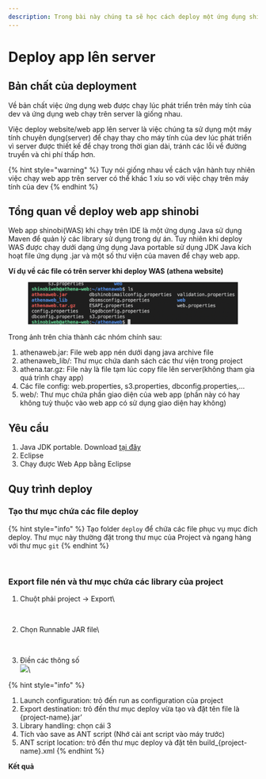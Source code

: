 ```yaml
---
description: Trong bài này chúng ta sẽ học cách deploy một ứng dụng shinobi lên server
---
```


# Deploy app lên server

## Bản chất của deployment

Về bản chất việc ứng dụng web được chạy lúc phát triển trên máy tính của dev và ứng dụng web chạy trên server là giống nhau.

Việc deploy website/web app lên server là việc chúng ta sử dụng một máy tính chuyên dụng(server) để chạy thay cho máy tính của dev lúc phát triển vì server được thiết kế để chạy trong thời gian dài, tránh các lỗi về đường truyền và chi phí thấp hơn.

{% hint style="warning" %}
Tuy nói giống nhau về cách vận hành tuy nhiên việc  chạy web app trên server có thể khác 1 xíu so với việc chạy trên máy tính của dev
{% endhint %}

## Tổng quan về deploy web app shinobi

Web app shinobi(WAS) khi chạy trên IDE là một ứng dụng Java sử dụng Maven để quản lý các library sử dụng trong dự án. Tuy nhiên khi deploy WAS được chạy dưới dạng ứng dụng Java portable sử dụng JDK Java kích hoạt file ứng dụng .jar và một số thư viện của maven để chạy web app.

**Ví dụ về các file có trên server khi deploy WAS (athena website)**

<figure><img src="../../.gitbook/assets/image (2).png" alt=""><figcaption></figcaption></figure>

Trong ảnh trên chia thành các nhóm chính sau:

1. athenaweb.jar: File web app nén dưới dạng java archive file
2. athenaweb\_lib/: Thư mục chứa danh sách các thư viện trong project
3. athena.tar.gz: File này là file tạm lúc copy file lên server(không tham gia quá trình chạy app)
4. Các file config: web.properties, s3.properties, dbconfig.properties,...
5. web/: Thư mục chứa phần giao diện của web app (phần này có hay không tuỳ thuộc vào web app có sử dụng giao diện hay không)

## Yêu cầu

1. Java JDK portable. Download [tại đây](https://drive.google.com/file/d/14THaCJBWqbnYYSiNORPwF0vlE1dNUXBS/view?usp=sharing)
2. Eclipse&#x20;
3. Chạy được Web App bằng Eclipse

## Quy trình deploy

### Tạo thư mục chứa các file deploy

{% hint style="info" %}
Tạo folder `deploy` để chứa các file phục vụ mục đích deploy. Thư mục này thường đặt trong thư mục của Project và ngang hàng với thư mục `git`
{% endhint %}

<figure><img src="https://lh6.googleusercontent.com/Z66c36XtkYZhFODji-KdrNaJ0UFqQIYSNXzhTLvWmSrg4rbEGrvjOLV-okWlJyDAp0LTW5uJ2Re0gjHQpsZmHi26pRARRxmZhl-nv-dtb4cGwFgtsvC_zssEjfWn2i49eLB4Wcch7WE5IR8zWkoJ3w0VpBeRB6hWcbBo7KX4RA1qRJu1Y7LSneXL" alt=""><figcaption></figcaption></figure>

### Export file nén và thư mục chứa các library của project

1.  Chuột phải project -> Export\


    <figure><img src="https://lh6.googleusercontent.com/mB3nkfwc9vtt0IgGnXEbjTc2O6CzhmJShj7xHzdjRg7Mgpb_f31KLBztxTbSE0LTj1KB3Z6ZR0czH6LjpAWgdUHYPLyNtYHtdHpxklcys12AiST1YEC7FZvYU5_pBM_37oPqbNtL6o8rL84zs6yNAAuLzTN1yqxUnnYeIlq6qFdc9OvxcXtvbBlG" alt=""><figcaption></figcaption></figure>
2.  Chọn Runnable JAR file\


    <figure><img src="https://lh4.googleusercontent.com/gfVPQa9IJlzo6kRivCUfHJn2VSZEcNYJxyvmUIFg4_FpOlbnTv51zNCkFe9n_BsKAn6JSTwdjSQNrU7KAXSIRanYnrgChl4q61yKWG-XBdMcmPGUSYAY8LowTUcNhRMDNgaARJdawHuCKTKAyH-LGRv1As0zkhPs2yPLuCiRrmZ35Xuwsd7JR1vm" alt=""><figcaption></figcaption></figure>
3. Điền các thông số\
   ![](https://lh6.googleusercontent.com/YoC\_8hKdSgk4S-fptk\_G-oVbIiqlFZI5PYSHl1xGMJjHV\_lmCZmWRHsxd3AhUxZ1ow9CH5UyspWw1IIAmlVo5ol3mushxrPs5MNStSL\_dVf-zY-mHQKEdCc-yJr2TW\_GLADVIrSRbHUrUBH1BhNWyj6XIrMTxsNTTB6KG4ywDHo9rhuzRrwXx2FS)\


{% hint style="info" %}
1. Launch configuration: trỏ đến run as configuration của project&#x20;
2. Export destination: trỏ đến thư mục deploy vừa tạo và đặt tên file là {project-name}.jar’
3. Library handling: chọn cái 3&#x20;
4. Tích vào save as ANT script (Nhớ cài ant script vào máy trước)&#x20;
5. ANT script location: trỏ đến thư mục deploy và đặt tên build\_{project-name}.xml&#x20;
{% endhint %}

**Kết quả**

<figure><img src="https://lh4.googleusercontent.com/9HwIQOUjZsm2fFZDV8OfwtltNmWF7lakBDqzUXc8RSHSS1E08sAi_IH1yj-5L1KU-TP9h2xENqUnD___bVX23pfXExPD5Vlee_pBb1nZo_MKw1NY7lW7uyY9n0vQT3tuet8oYNn0m7SWAyC6nyP08TpCkLyPfq_8GQrAsZN7HU8KwQi9UzPwMrBf" alt=""><figcaption></figcaption></figure>

